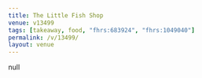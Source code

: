 ```yaml
---
title: The Little Fish Shop
venue: v13499
tags: [takeaway, food, "fhrs:683924", "fhrs:1049040"]
permalink: /v/13499/
layout: venue
---
```

null